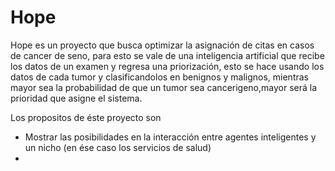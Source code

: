 # Hope
Hope es un proyecto que busca optimizar la asignación de citas en casos de cancer de seno, para esto se vale de una inteligencia artificial que recibe los datos de un examen y regresa una priorización, esto se hace usando los datos de cada tumor y clasificandolos en benignos y malignos, mientras mayor sea la probabilidad de que un tumor sea cancerigeno,mayor será la prioridad que asigne el sistema.

Los propositos de éste proyecto son 
- Mostrar las posibilidades en la interacción entre agentes inteligentes y un nicho (en ése caso los servicios de salud)
- 